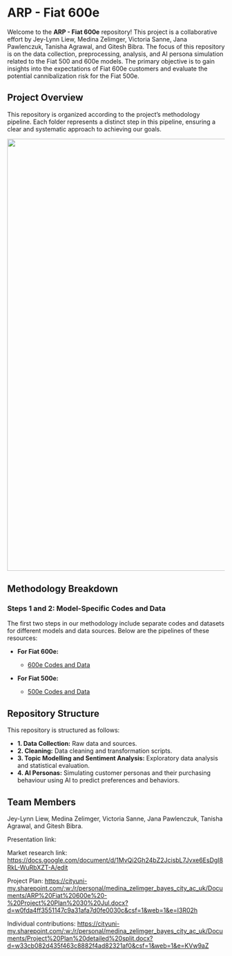 # ARP - Fiat 600e

Welcome to the **ARP - Fiat 600e** repository! This project is a collaborative effort by Jey-Lynn Liew, Medina Zelimger, Victoria Sanne, Jana Pawlenczuk, Tanisha Agrawal, and Gitesh Bibra. The focus of this repository is on the data collection, preprocessing, analysis, and AI persona simulation related to the Fiat 500 and 600e models. The primary objective is to gain insights into the expectations of Fiat 600e customers and evaluate the potential cannibalization risk for the Fiat 500e.

## Project Overview

This repository is organized according to the project’s methodology pipeline. Each folder represents a distinct step in this pipeline, ensuring a clear and systematic approach to achieving our goals.

<p align="center">
  <img src="https://github.com/user-attachments/files/16753200/ARP-11.pdf" width="1000" />
</p>

## Methodology Breakdown

### Steps 1 and 2: Model-Specific Codes and Data

The first two steps in our methodology include separate codes and datasets for different models and data sources. Below are the pipelines of these resources:

- **For Fiat 600e:**
  - [600e Codes and Data](https://github.com/user-attachments/assets/2b1a0471-0fce-4fc3-99c4-f74a5c710a7a)
  
- **For Fiat 500e:**
  - [500e Codes and Data](https://github.com/user-attachments/assets/f857ecdf-805d-4b97-a8ad-444b3f2436a8)

## Repository Structure

This repository is structured as follows:

- **1. Data Collection:** Raw data and sources.
- **2. Cleaning:** Data cleaning and transformation scripts.
- **3. Topic Modelling and Sentiment Analysis:** Exploratory data analysis and statistical evaluation.
- **4. AI Personas:** Simulating customer personas and their purchasing behaviour using AI to predict preferences and behaviors.

## Team Members

Jey-Lynn Liew, Medina Zelimger, Victoria Sanne, Jana Pawlenczuk, Tanisha Agrawal, and Gitesh Bibra.









Presentation link:

Market research link: https://docs.google.com/document/d/1MvQi2Gh24bZ2JcisbL7Jvxe6EsDgI8RkL-WuRbXZT-A/edit 

Project Plan: https://cityuni-my.sharepoint.com/:w:/r/personal/medina_zelimger_bayes_city_ac_uk/Documents/ARP%20Fiat%20600e%20-%20Project%20Plan%2030%20Jul.docx?d=w0fda4ff3551147c9a31afa7d0fe0030c&csf=1&web=1&e=I3R02h

Individual contributions: https://cityuni-my.sharepoint.com/:w:/r/personal/medina_zelimger_bayes_city_ac_uk/Documents/Project%20Plan%20detailed%20split.docx?d=w33cb082d435f463c8882f4ad82321af0&csf=1&web=1&e=KVw9aZ
